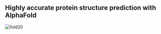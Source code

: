 ## Highly accurate protein structure prediction with AlphaFold

![fold20](https://github.com/LoqmanSamani/protein_sa/blob/systembiology/images/fold20.png)


